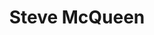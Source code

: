 ---
title: Steve McQueen
category: paintings
series: -2015
year: 2012
image: steve2.jpg
size: 
materials: oil on canvas
---
